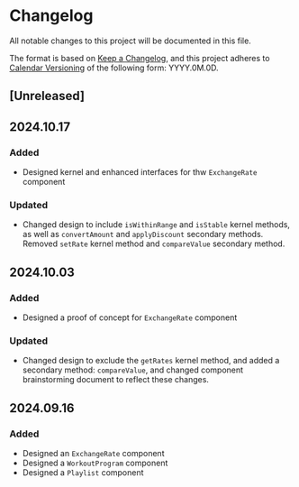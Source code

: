 # Changelog

All notable changes to this project will be documented in this file.

The format is based on [Keep a Changelog](https://keepachangelog.com/en/1.1.0/),
and this project adheres to [Calendar Versioning](https://calver.org/) of
the following form: YYYY.0M.0D.

## [Unreleased]

## 2024.10.17

### Added

- Designed kernel and enhanced interfaces for thw `ExchangeRate` component

### Updated

- Changed design to include `isWithinRange` and `isStable` kernel methods, as well as `convertAmount` and `applyDiscount` secondary methods. Removed `setRate` kernel method and `compareValue` secondary method.

## 2024.10.03

### Added

- Designed a proof of concept for `ExchangeRate` component

### Updated

- Changed design to exclude the `getRates` kernel method, and added a secondary method: `compareValue`, and changed component brainstorming document to reflect these changes.

## 2024.09.16

### Added

- Designed an `ExchangeRate` component
- Designed a `WorkoutProgram` component
- Designed a `Playlist` component

